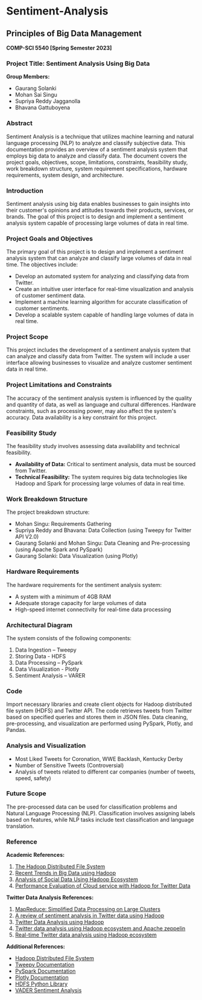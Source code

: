 # Sentiment-Analysis

## Principles of Big Data Management
**COMP-SCI 5540 [Spring Semester 2023]**

### Project Title: Sentiment Analysis Using Big Data

**Group Members:**
- Gaurang Solanki
- Mohan Sai Singu 
- Supriya Reddy Jagganolla 
- Bhavana Gattuboyena 

### Abstract
Sentiment Analysis is a technique that utilizes machine learning and natural language processing (NLP) to analyze and classify subjective data. This documentation provides an overview of a sentiment analysis system that employs big data to analyze and classify data. The document covers the project goals, objectives, scope, limitations, constraints, feasibility study, work breakdown structure, system requirement specifications, hardware requirements, system design, and architecture.

### Introduction
Sentiment analysis using big data enables businesses to gain insights into their customer's opinions and attitudes towards their products, services, or brands. The goal of this project is to design and implement a sentiment analysis system capable of processing large volumes of data in real time.

### Project Goals and Objectives
The primary goal of this project is to design and implement a sentiment analysis system that can analyze and classify large volumes of data in real time. The objectives include:
- Develop an automated system for analyzing and classifying data from Twitter.
- Create an intuitive user interface for real-time visualization and analysis of customer sentiment data.
- Implement a machine learning algorithm for accurate classification of customer sentiments.
- Develop a scalable system capable of handling large volumes of data in real time.

### Project Scope
This project includes the development of a sentiment analysis system that can analyze and classify data from Twitter. The system will include a user interface allowing businesses to visualize and analyze customer sentiment data in real time.

### Project Limitations and Constraints
The accuracy of the sentiment analysis system is influenced by the quality and quantity of data, as well as language and cultural differences. Hardware constraints, such as processing power, may also affect the system's accuracy. Data availability is a key constraint for this project.

### Feasibility Study
The feasibility study involves assessing data availability and technical feasibility.
- **Availability of Data:** Critical to sentiment analysis, data must be sourced from Twitter.
- **Technical Feasibility:** The system requires big data technologies like Hadoop and Spark for processing large volumes of data in real time.

### Work Breakdown Structure
The project breakdown structure:
- Mohan Singu: Requirements Gathering
- Supriya Reddy and Bhavana: Data Collection (using Tweepy for Twitter API V2.0)
- Gaurang Solanki and Mohan Singu: Data Cleaning and Pre-processing (using Apache Spark and PySpark)
- Gaurang Solanki: Data Visualization (using Plotly)

### Hardware Requirements
The hardware requirements for the sentiment analysis system:
- A system with a minimum of 4GB RAM
- Adequate storage capacity for large volumes of data
- High-speed internet connectivity for real-time data processing

### Architectural Diagram
The system consists of the following components:
1. Data Ingestion – Tweepy
2. Storing Data - HDFS
3. Data Processing – PySpark
4. Data Visualization - Plotly
5. Sentiment Analysis – VARER

### Code
Import necessary libraries and create client objects for Hadoop distributed file system (HDFS) and Twitter API. The code retrieves tweets from Twitter based on specified queries and stores them in JSON files. Data cleaning, pre-processing, and visualization are performed using PySpark, Plotly, and Pandas.

### Analysis and Visualization
- Most Liked Tweets for Coronation, WWE Backlash, Kentucky Derby
- Number of Sensitive Tweets (Controversial)
- Analysis of tweets related to different car companies (number of tweets, speed, safety)

### Future Scope
The pre-processed data can be used for classification problems and Natural Language Processing (NLP). Classification involves assigning labels based on features, while NLP tasks include text classification and language translation.

### Reference
**Academic References:**
1. [The Hadoop Distributed File System](https://ieeexplore.ieee.org/document/5595506)
2. [Recent Trends in Big Data using Hadoop](https://www.inderscience.com/info/inarticle.php?artid=100162)
3. [Analysis of Social Data Using Hadoop Ecosystem](https://www.ijcst.org/ijcst/issues/volume7/issue4/paper19.pdf)
4. [Performance Evaluation of Cloud service with Hadoop for Twitter Data](https://www.iaescore.com/journals/index.php/IJECECS/article/view/11039)

**Twitter Data Analysis References:**
1. [MapReduce: Simplified Data Processing on Large Clusters](https://dl.acm.org/doi/10.1145/1327452.1327492)
2. [A review of sentiment analysis in Twitter data using Hadoop](https://www.inderscience.com/info/inarticle.php?artid=71531)
3. [Twitter Data Analysis using Hadoop](https://ijariie.com/AdminUploadPdf/Twitter_Data_Analysis_using_Hadoop_ijariie5544.pdf)
4. [Twitter data analysis using Hadoop ecosystem and Apache zeppelin](https://www.sciencedirect.com/science/article/pii/S2468457118310429)
5. [Real-time Twitter data analysis using Hadoop ecosystem](https://www.tandfonline.com/doi/full/10.1080/23311916.2018.1534519)

**Additional References:**
- [Hadoop Distributed File System](https://hadoop.apache.org/docs/stable/hadoop-project-dist/hadoopcommon/ClusterSetup.html)
- [Tweepy Documentation](https://docs.tweepy.org/en/stable/)
- [PySpark Documentation](https://spark.apache.org/docs/latest/api/python/)
- [Plotly Documentation](https://matplotlib.org/stable/index.html)
- [HDFS Python Library](https://pypi.org/project/hdfs/)
- [VADER Sentiment Analysis](https://pypi.org/project/vaderSentiment/)
